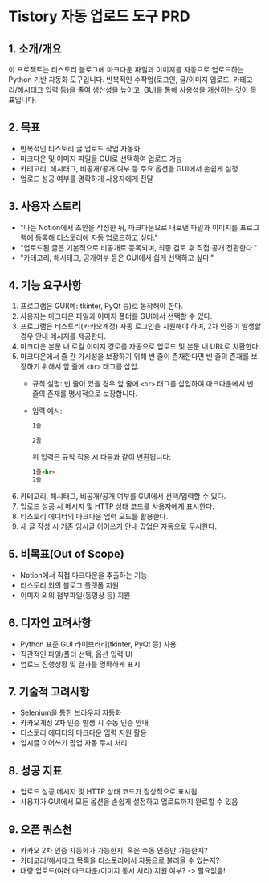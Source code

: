 # Tistory 자동 업로드 도구 PRD

## 1. 소개/개요
이 프로젝트는 티스토리 블로그에 마크다운 파일과 이미지를 자동으로 업로드하는 Python 기반 자동화 도구입니다. 반복적인 수작업(로그인, 글/이미지 업로드, 카테고리/해시태그 입력 등)을 줄여 생산성을 높이고, GUI를 통해 사용성을 개선하는 것이 목표입니다.

## 2. 목표
- 반복적인 티스토리 글 업로드 작업 자동화
- 마크다운 및 이미지 파일을 GUI로 선택하여 업로드 가능
- 카테고리, 해시태그, 비공개/공개 여부 등 주요 옵션을 GUI에서 손쉽게 설정
- 업로드 성공 여부를 명확하게 사용자에게 전달

## 3. 사용자 스토리
- "나는 Notion에서 초안을 작성한 뒤, 마크다운으로 내보낸 파일과 이미지를 프로그램에 등록해 티스토리에 자동 업로드하고 싶다."
- "업로드된 글은 기본적으로 비공개로 등록되며, 최종 검토 후 직접 공개 전환한다."
- "카테고리, 해시태그, 공개여부 등은 GUI에서 쉽게 선택하고 싶다."

## 4. 기능 요구사항
1. 프로그램은 GUI(예: tkinter, PyQt 등)로 동작해야 한다.
2. 사용자는 마크다운 파일과 이미지 폴더를 GUI에서 선택할 수 있다.
3. 프로그램은 티스토리(카카오계정) 자동 로그인을 지원해야 하며, 2차 인증이 발생할 경우 안내 메시지를 제공한다.
4. 마크다운 본문 내 로컬 이미지 경로를 자동으로 업로드 및 본문 내 URL로 치환한다.
5. 마크다운에서 줄 간 가시성을 보장하기 위해 빈 줄이 존재한다면 빈 줄의 존재를 보장하기 위해서 앞 줄에 `<br>` 태그를 삽입.
	- 규칙 설명: 빈 줄이 있을 경우 앞 줄에 `<br>` 태그를 삽입하여 마크다운에서 빈 줄의 존재를 명시적으로 보장합니다.
	- 입력 예시:
		```markdown
		1줄

		2줄
		```

		위 입력은 규칙 적용 시 다음과 같이 변환됩니다:

		```markdown
    	1줄<br>
    	2줄
		```
6. 카테고리, 해시태그, 비공개/공개 여부를 GUI에서 선택/입력할 수 있다.
7. 업로드 성공 시 메시지 및 HTTP 상태 코드를 사용자에게 표시한다.
8. 티스토리 에디터의 마크다운 입력 모드를 활용한다.
9. 새 글 작성 시 기존 임시글 이어쓰기 안내 팝업은 자동으로 무시한다.

## 5. 비목표(Out of Scope)
- Notion에서 직접 마크다운을 추출하는 기능
- 티스토리 외의 블로그 플랫폼 지원
- 이미지 외의 첨부파일(동영상 등) 지원

## 6. 디자인 고려사항
- Python 표준 GUI 라이브러리(tkinter, PyQt 등) 사용
- 직관적인 파일/폴더 선택, 옵션 입력 UI
- 업로드 진행상황 및 결과를 명확하게 표시

## 7. 기술적 고려사항
- Selenium을 통한 브라우저 자동화
- 카카오계정 2차 인증 발생 시 수동 인증 안내
- 티스토리 에디터의 마크다운 입력 지원 활용
- 임시글 이어쓰기 팝업 자동 무시 처리

## 8. 성공 지표
- 업로드 성공 메시지 및 HTTP 상태 코드가 정상적으로 표시됨
- 사용자가 GUI에서 모든 옵션을 손쉽게 설정하고 업로드까지 완료할 수 있음

## 9. 오픈 쿼스천
- 카카오 2차 인증 자동화가 가능한지, 혹은 수동 인증만 가능한지?
- 카테고리/해시태그 목록을 티스토리에서 자동으로 불러올 수 있는지?
- 대량 업로드(여러 마크다운/이미지 동시 처리) 지원 여부? -> 필요없음!
